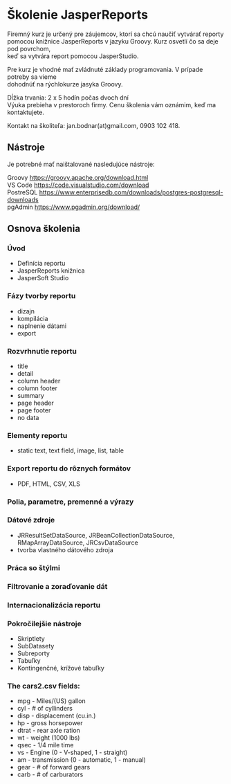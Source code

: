 # Školenie JasperReports 


Firemný kurz je určený pre záujemcov, ktorí sa chcú naučiť vytvárať reporty   
pomocou knižnice JasperReports v jazyku Groovy. Kurz osvetlí čo sa deje pod povrchom,  
keď sa vytvára report pomocou JasperStudio.  

Pre kurz je vhodné mať zvládnuté základy programovania. V prípade potreby sa vieme  
dohodnúť na rýchlokurze jasyka Groovy.  

Dĺžka trvania: 2 x 5 hodín počas dvoch dní  
Výuka prebieha v prestoroch firmy. 
Cenu školenia vám oznámim, keď ma kontaktujete.  

Kontakt na školiteľa: jan.bodnar(at)gmail.com, 0903 102 418.


## Nástroje

Je potrebné mať naištalované nasledujúce nástroje:  

Groovy https://groovy.apache.org/download.html  
VS Code https://code.visualstudio.com/download  
PostreSQL https://www.enterprisedb.com/downloads/postgres-postgresql-downloads  
pgAdmin https://www.pgadmin.org/download/  


## Osnova školenia

### Úvod
- Definícia reportu
- JasperReports knižnica
- JasperSoft Studio

### Fázy tvorby reportu  
 - dizajn
 - kompilácia
 - naplnenie dátami 
 - export
 
### Rozvrhnutie reportu
 - title
 - detail 
 - column header
 - column footer
 - summary 
 - page header
 - page footer
 - no data

### Elementy reportu
 - static text, text field, image, list, table

### Export reportu do rôznych formátov
- PDF, HTML, CSV, XLS

### Polia, parametre, premenné a výrazy

### Dátové zdroje
 - JRResultSetDataSource, JRBeanCollectionDataSource, 
   RMapArrayDataSource, JRCsvDataSource
 - tvorba vlastného dátového zdroja

### Práca so štýlmi
### Filtrovanie a zoraďovanie dát
### Internacionalizácia reportu

### Pokročilejšie nástroje
- Skriptlety
- SubDatasety
- Subreporty
- Tabuľky
- Kontingenčné, krížové tabuľky


### The cars2.csv fields:

* mpg - Miles/(US) gallon
* cyl - # of cyllinders
* disp - displacement (cu.in.)
* hp - gross horsepower
* dtrat - rear axle ration
* wt - weight (1000 lbs)
* qsec - 1/4 mile time
* vs - Engine (0 - V-shaped, 1 - straight)
* am - transmission (0 - automatic, 1 - manual)
* gear - # of forward gears
* carb - # of carburators  
